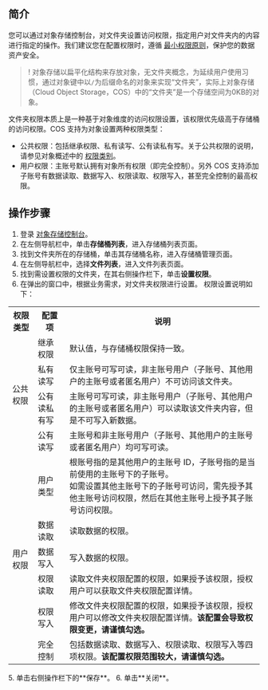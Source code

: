 ## 简介

您可以通过对象存储控制台，对文件夹设置访问权限，指定用户对文件夹内的内容进行指定的操作。我们建议您在配置权限时，遵循 [最小权限原则](https://cloud.tencent.com/document/product/436/38618)，保护您的数据资产安全。

>! 对象存储以扁平化结构来存放对象，无文件夹概念，为延续用户使用习惯，通过对象键中以`/`为后缀命名的对象来实现“文件夹”，实际上对象存储（Cloud Object Storage，COS）中的“文件夹”是一个存储空间为0KB的对象。
>

文件夹权限本质上是一种基于对象维度的访问权限设置，该权限优先级高于存储桶的访问权限。COS 支持为对象设置两种权限类型：

- 公共权限：包括继承权限、私有读写、公有读私有写。关于公共权限的说明，请参见对象概述中的 [权限类别](https://cloud.tencent.com/document/product/436/13324#.E8.AE.BF.E9.97.AE.E6.9D.83.E9.99.90.E7.B1.BB.E5.9E.8B)。
- 用户权限：主账号默认拥有对象所有权限（即完全控制）。另外 COS 支持添加子账号有数据读取、数据写入、权限读取、权限写入，甚至完全控制的最高权限。

## 操作步骤

1. 登录 [对象存储控制台](https://console.cloud.tencent.com/cos5)。
2. 在左侧导航栏中，单击**存储桶列表**，进入存储桶列表页面。
3. 找到文件夹所在的存储桶，单击其存储桶名称，进入存储桶管理页面。
4. 在左侧导航栏中，选择**文件列表**，进入文件列表页面。
5. 找到需设置权限的文件夹，在其右侧操作栏下，单击**设置权限**。
6. 在弹出的窗口中，根据业务需求，对文件夹权限进行设置。
权限设置说明如下：
<table>
   <tr>
      <th>权限类型</th>
      <th>配置项</th>
      <th>说明</th>
   </tr>
   <tr>
      <td rowspan="4">公共权限</td>
      <td>继承权限</td>
      <td>默认值，与存储桶权限保持一致。</td>
   </tr>
   <tr>
      <td>私有读写</td>
      <td>仅主账号可写可读，非主账号用户（子账号、其他用户的主账号或者匿名用户）不可访问该文件夹。</td>
   </tr>
   <tr>
      <td>公有读私有写</td>
      <td>主账号可写可读，非主账号用户（子账号、其他用户的主账号或者匿名用户）可以读取该文件夹内容，但是不可写入新数据。</td>
   </tr>
   <tr>
      <td>公有读写</td>
      <td>主账号和非主账号用户（子账号、其他用户的主账号或者匿名用户）均可写可读。</td>
   </tr>
   <tr>
      <td rowspan="6">用户权限</td>
      <td>用户类型</td>
      <td>根账号指的是其他用户的主账号 ID，子账号指的是当前使用的主账号下的子账号。<br>如需设置其他主账号下的子账号可访问，需先授予其他主账号访问权限，然后在其他主账号上授予其子账号访问权限。</td>
   </tr>
   <tr>
      <td>数据读取</td>
      <td>读取数据的权限。</td>
   </tr>
   <tr>
      <td>数据写入</td>
      <td>写入数据的权限。</td>
   </tr>
   <tr>
      <td>权限读取</td>
      <td>读取文件夹权限配置的权限，如果授予该权限，授权用户可以获取文件夹权限配置详情。</td>
   </tr>
   <tr>
      <td>权限写入</td>
			<td>修改文件夹权限配置的权限，如果授予该权限，授权用户可以修改文件夹权限配置详情。<b>该配置会导致权限变更，请谨慎勾选。</b></td>
   </tr>
   <tr>
      <td>完全控制</td>
      <td>包括数据读取、数据写入、权限读取、权限写入等四项权限。<b>该配置权限范围较大，请谨慎勾选。</b></td>
   </tr>
</table>
5. 单击右侧操作栏下的**保存**。
6. 单击**关闭**。



